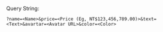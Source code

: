 Query String:
```
?name=<Name>&price=<Price (Eg, NT$123,456,789.00)>&text=<Text>&avartar=<Avatar URL>&color=<Color>
```
